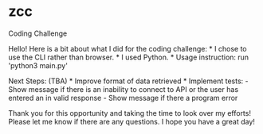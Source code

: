 # zcc
Coding Challenge

Hello! Here is a bit about what I did for the coding challenge:
	* I chose to use the CLI rather than browser. 
	* I used Python.
	* Usage instruction: run 'python3 main.py'

Next Steps: (TBA)
	* Improve format of data retrieved
	* Implement tests: 
		- Show message if there is an inability to connect to API or the user has entered an in valid response 
		- Show message if there a program error


Thank you for this opportunity and taking the time to look over my efforts! Please let me know if there are any questions. I hope you have a great day!
   
